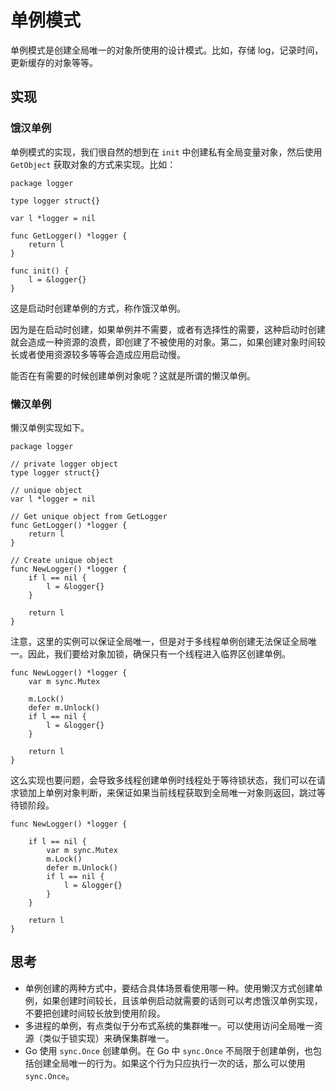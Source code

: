 # 单例模式

单例模式是创建全局唯一的对象所使用的设计模式。比如，存储 log，记录时间，更新缓存的对象等等。

## 实现

### 饿汉单例

单例模式的实现，我们很自然的想到在 `init` 中创建私有全局变量对象，然后使用 `GetObject` 获取对象的方式来实现。比如：
```
package logger

type logger struct{}

var l *logger = nil

func GetLogger() *logger {
	return l
}

func init() {
	l = &logger{}
}
```

这是启动时创建单例的方式，称作饿汉单例。

因为是在启动时创建，如果单例并不需要，或者有选择性的需要，这种启动时创建就会造成一种资源的浪费，即创建了不被使用的对象。第二，如果创建对象时间较长或者使用资源较多等等会造成应用启动慢。

能否在有需要的时候创建单例对象呢？这就是所谓的懒汉单例。

### 懒汉单例

懒汉单例实现如下。
```
package logger

// private logger object
type logger struct{}

// unique object
var l *logger = nil

// Get unique object from GetLogger
func GetLogger() *logger {
	return l
}

// Create unique object
func NewLogger() *logger {
	if l == nil {
		l = &logger{}
	}

	return l
}
```

注意，这里的实例可以保证全局唯一，但是对于多线程单例创建无法保证全局唯一。因此，我们要给对象加锁，确保只有一个线程进入临界区创建单例。
```
func NewLogger() *logger {
	var m sync.Mutex

	m.Lock()
	defer m.Unlock()
	if l == nil {
		l = &logger{}
	}

	return l
}
```

这么实现也要问题，会导致多线程创建单例时线程处于等待锁状态，我们可以在请求锁加上单例对象判断，来保证如果当前线程获取到全局唯一对象则返回，跳过等待锁阶段。
```
func NewLogger() *logger {

	if l == nil {
		var m sync.Mutex
		m.Lock()
		defer m.Unlock()
		if l == nil {
			l = &logger{}
		}
	}

	return l
}
```

## 思考

- 单例创建的两种方式中，要结合具体场景看使用哪一种。使用懒汉方式创建单例，如果创建时间较长，且该单例启动就需要的话则可以考虑饿汉单例实现，不要把创建时间较长放到使用阶段。
- 多进程的单例，有点类似于分布式系统的集群唯一。可以使用访问全局唯一资源（类似于锁实现）来确保集群唯一。
- Go 使用 `sync.Once` 创建单例。在 Go 中 `sync.Once` 不局限于创建单例，也包括创建全局唯一的行为。如果这个行为只应执行一次的话，那么可以使用 `sync.Once`。
 
